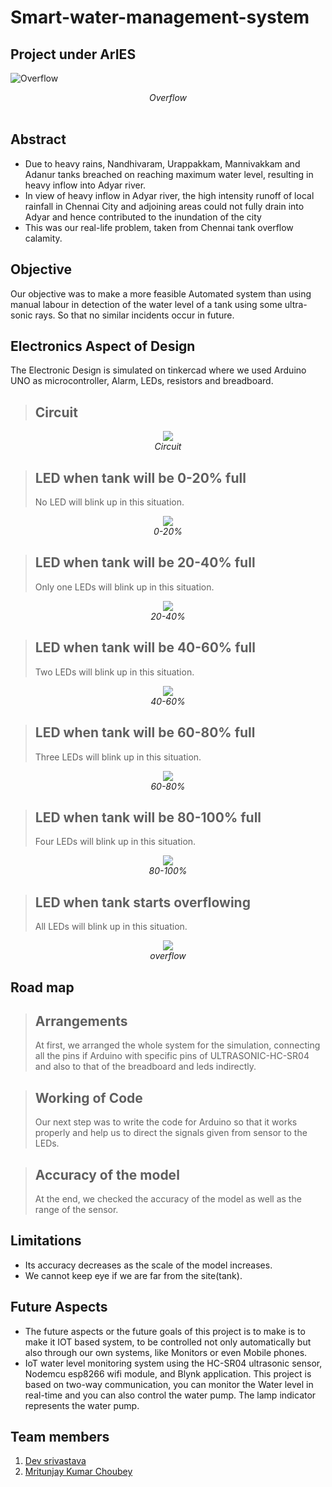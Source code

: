 <p align="justify">
<h1><b>Smart-water-management-system</b></h1>
  <h2>Project under ArIES</h2>
</p>

![Overflow](https://github.com/Ch0ubey/smart-water-management/blob/f142c21dddd2aa5894f4ef7d9a8d66e42ad7f41a/circuit%20snaps/tank%20overflow.jpg)
<div align="center"><em>Overflow</em></div>
<br/>

<p align="justify">
  <h2>Abstract</h2>
</p>
<p align="justify">
  
- Due to heavy rains, Nandhivaram, Urappakkam, Mannivakkam and Adanur tanks breached on reaching maximum water level, resulting in heavy inflow into Adyar river.
- In view of heavy inflow in Adyar river, the high intensity runoff of local rainfall in Chennai City and adjoining areas could not fully drain into Adyar and hence contributed to the inundation of the city
- This was our real-life problem, taken from Chennai tank overflow calamity.

</p>

<p align="justify">
  <h2>Objective</h2>
</p>
<p align="justify">
  
  Our objective was to make a more feasible Automated system than using manual labour in detection of the water level of a tank using some ultra-sonic rays. So that no similar incidents occur in future.

</p>

<p align="justify">
  <h2>Electronics Aspect of Design</h2>
</p>
<p align="justify">

The Electronic Design is simulated on tinkercad where we used Arduino UNO as microcontroller, Alarm, LEDs, resistors and breadboard.
> ## Circuit 

<p align="center">
  <img src="https://github.com/Ch0ubey/smart-water-management/blob/f142c21dddd2aa5894f4ef7d9a8d66e42ad7f41a/circuit%20snaps/circuit%20diagram.jpg">
  <br/><i>Circuit</i>
</p>

> ## LED when tank will be 0-20% full
> 
>No LED will blink up in this situation.

<p align="center">
  <img src="https://github.com/Ch0ubey/smart-water-management/blob/f142c21dddd2aa5894f4ef7d9a8d66e42ad7f41a/circuit%20snaps/less%20than%2020%25.jpg">
  <br/><i>0-20%</i>
</p>

> ## LED when tank will be 20-40% full
> 
>Only one LEDs will blink up in this situation.

<p align="center">
  <img src="https://github.com/Ch0ubey/smart-water-management/blob/f142c21dddd2aa5894f4ef7d9a8d66e42ad7f41a/circuit%20snaps/20-40%25.jpg">
  <br/><i>20-40%</i>
</p>

> ## LED when tank will be 40-60% full
> 
>Two LEDs will blink up in this situation.

<p align="center">
  <img src="https://github.com/Ch0ubey/smart-water-management/blob/f142c21dddd2aa5894f4ef7d9a8d66e42ad7f41a/circuit%20snaps/40-60%25.jpg">
  <br/><i>40-60%</i>
</p>


> ## LED when tank will be 60-80% full
> 
>Three LEDs will blink up in this situation.

<p align="center">
  <img src="https://github.com/Ch0ubey/smart-water-management/blob/f142c21dddd2aa5894f4ef7d9a8d66e42ad7f41a/circuit%20snaps/60-80%25.jpg">
  <br/><i>60-80%</i>
</p>

> ## LED when tank will be 80-100% full
> 
>Four LEDs will blink up in this situation.

<p align="center">
  <img src="https://github.com/Ch0ubey/smart-water-management/blob/f142c21dddd2aa5894f4ef7d9a8d66e42ad7f41a/circuit%20snaps/80-100%25.jpg">
  <br/><i>80-100%</i>
</p>

> ## LED when tank starts overflowing
> 
>All LEDs will blink up in this situation.

<p align="center">
  <img src="https://github.com/Ch0ubey/smart-water-management/blob/f142c21dddd2aa5894f4ef7d9a8d66e42ad7f41a/circuit%20snaps/completely%20filled.jpg">
  <br/><i>overflow</i>
</p>

<p align="justify">
  <h2>Road map</h2>
</p>
<p align="justify">

> ## Arrangements 
> 
>At first, we arranged the whole system for the simulation, connecting all the pins if Arduino with specific pins of ULTRASONIC-HC-SR04 and also to that of the breadboard and leds indirectly.

</p>

<p align="justify">

> ## Working of Code 
> 
>Our next step was to write the code for Arduino so that it works properly and help us to direct the signals given from sensor to the LEDs. 

</p>


<p align="justify">

> ## Accuracy of the model 
> 
>At the end, we checked the accuracy of the model as well as the range of the sensor. 

</p>

<p align="justify">
  <h2>Limitations</h2>
</p>
<p align="justify">
  
- Its accuracy decreases as the scale of the model increases.
- We cannot keep eye if we are far from the site(tank).

</p>

<p align="justify">
  <h2>Future Aspects</h2>
</p>
<p align="justify">
  
- The future aspects or the future goals of this project is to make is to make it IOT based system, to be controlled not only automatically but also through our own systems, like Monitors or even Mobile phones.
- IoT water level monitoring system using the HC-SR04 ultrasonic sensor, Nodemcu esp8266 wifi module, and Blynk application. This project is based on two-way communication, you can monitor the Water level in real-time and you can also control the water pump. The lamp indicator represents the water pump.
</p>


<p align="justify">
  <h2>Team members</h2>
</p>
<p align="justify">

1. [Dev srivastava](https://github.com/devsri01)
2. [Mritunjay Kumar Choubey](https://github.com/Ch0ubey)


</p>  


